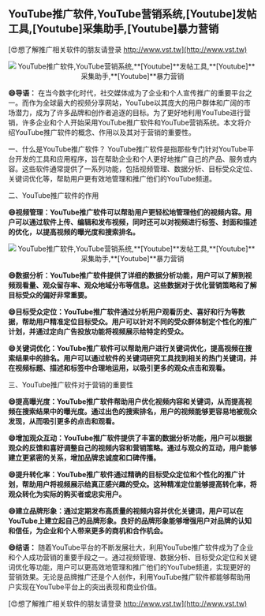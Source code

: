 ## **YouTube推广软件,YouTube营销系统,**[Youtube]**发帖工具,**[Youtube]**采集助手,**[Youtube]**暴力营销**

[😍想了解推广相关软件的朋友请登录 http://www.vst.tw](http://www.vst.tw)

 <center><img src="https://vst.tw/MP4/tuiguang/png/8.png" alt="YouTube推广软件,YouTube营销系统,**[Youtube]**发帖工具,**[Youtube]**采集助手,**[Youtube]**暴力营销"></center>

**😄导语：**
在当今数字化时代，社交媒体成为了企业和个人宣传推广的重要平台之一。而作为全球最大的视频分享网站，YouTube以其庞大的用户群体和广阔的市场潜力，成为了许多品牌和创作者追逐的目标。为了更好地利用YouTube进行营销，许多企业和个人开始采用YouTube推广软件和YouTube营销系统。本文将介绍YouTube推广软件的概念、作用以及其对于营销的重要性。

一、什么是YouTube推广软件？
YouTube推广软件是指那些专门针对YouTube平台开发的工具和应用程序，旨在帮助企业和个人更好地推广自己的产品、服务或内容。这些软件通常提供了一系列功能，包括视频管理、数据分析、目标受众定位、关键词优化等，帮助用户更有效地管理和推广他们的YouTube频道。

二、YouTube推广软件的作用

**😄视频管理：YouTube推广软件可以帮助用户更轻松地管理他们的视频内容。用户可以通过软件上传、编辑和发布视频，同时还可以对视频进行标签、封面和描述的优化，以提高视频的曝光度和搜索排名。**

 <center><img src="https://vst.tw/MP4/tuiguang/png/7.png" alt="YouTube推广软件,YouTube营销系统,**[Youtube]**发帖工具,**[Youtube]**采集助手,**[Youtube]**暴力营销"></center>

**😄数据分析：YouTube推广软件提供了详细的数据分析功能，用户可以了解到视频观看量、观众留存率、观众地域分布等信息。这些数据对于优化营销策略和了解目标受众的偏好非常重要。**

**😄目标受众定位：YouTube推广软件通过分析用户观看历史、喜好和行为等数据，帮助用户精准定位目标受众。用户可以针对不同的受众群体制定个性化的推广计划，并通过定向广告投放功能将视频展示给特定的受众。**

**😄关键词优化：YouTube推广软件可以帮助用户进行关键词优化，提高视频在搜索结果中的排名。用户可以通过软件的关键词研究工具找到相关的热门关键词，并在视频标题、描述和标签中合理地运用，以吸引更多的观众点击和观看。**

三、YouTube推广软件对于营销的重要性

**😄提高曝光度：YouTube推广软件帮助用户优化视频内容和关键词，从而提高视频在搜索结果中的曝光度。通过出色的搜索排名，用户的视频能够更容易地被观众发现，从而吸引更多的点击和观看。**

**😄增加观众互动：YouTube推广软件提供了丰富的数据分析功能，用户可以根据观众的反馈和喜好调整自己的视频内容和营销策略。通过与观众的互动，用户能够建立更紧密的关系，增加品牌忠诚度和口碑传播。**

**😄提升转化率：YouTube推广软件通过精确的目标受众定位和个性化的推广计划，帮助用户将视频展示给真正感兴趣的受众。这种精准定位能够提高转化率，将观众转化为实际的购买者或忠实用户。**

**😄建立品牌形象：通过定期发布高质量的视频内容并优化关键词，用户可以在YouTube上建立起自己的品牌形象。良好的品牌形象能够增强用户对品牌的认知和信任，为企业和个人带来更多的商机和合作机会。**

**😄结语：**
随着YouTube平台的不断发展壮大，利用YouTube推广软件成为了企业和个人成功营销的重要手段之一。通过视频管理、数据分析、目标受众定位和关键词优化等功能，用户可以更高效地管理和推广他们的YouTube频道，实现更好的营销效果。无论是品牌推广还是个人创作，利用YouTube推广软件都能够帮助用户实现在YouTube平台上的突出表现和商业价值。

[😍想了解推广相关软件的朋友请登录 http://www.vst.tw](http://www.vst.tw)



